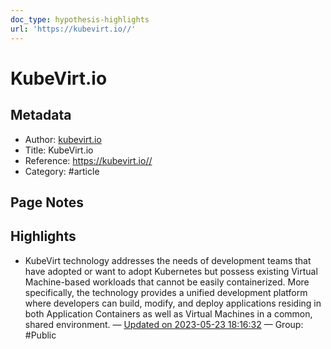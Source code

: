 ```yaml
---
doc_type: hypothesis-highlights
url: 'https://kubevirt.io//'
---
```


# KubeVirt.io

## Metadata
- Author: [kubevirt.io]()
- Title: KubeVirt.io
- Reference: https://kubevirt.io//
- Category: #article

## Page Notes
## Highlights
- KubeVirt technology addresses the needs of development teams that have adopted or want to adopt Kubernetes but possess existing Virtual Machine-based workloads that cannot be easily containerized. More specifically, the technology provides a unified development platform where developers can build, modify, and deploy applications residing in both Application Containers as well as Virtual Machines in a common, shared environment. — [Updated on 2023-05-23 18:16:32](https://hyp.is/4_2UCPlSEe2Y1csazfY7Ig/kubevirt.io//) — Group: #Public



